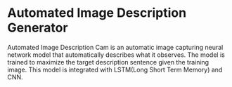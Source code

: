 # Automated Image Description Generator
Automated Image Description Cam is an automatic image capturing neural network model that automatically describes what it observes. 
The model is trained to maximize the target description sentence given the training image. 
This model is integrated with LSTM(Long Short Term Memory) and CNN.
